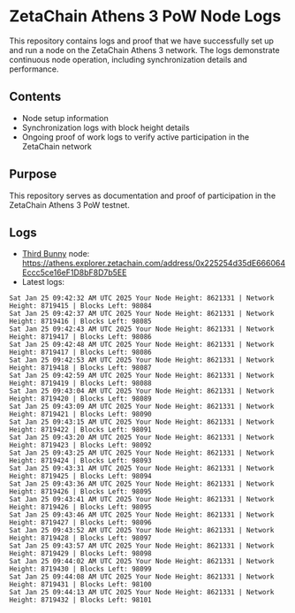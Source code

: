 # ZetaChain Athens 3 PoW Node Logs
This repository contains logs and proof that we have successfully set up and run a node on the ZetaChain Athens 3 network. The logs demonstrate continuous node operation, including synchronization details and performance.

## Contents
- Node setup information
- Synchronization logs with block height details
- Ongoing proof of work logs to verify active participation in the ZetaChain network

## Purpose
This repository serves as documentation and proof of participation in the ZetaChain Athens 3 PoW testnet.

## Logs

- [Third Bunny](https://thirdbunny.xyz/) node: https://athens.explorer.zetachain.com/address/0x225254d35dE666064Eccc5ce16eF1D8bF8D7b5EE
- Latest logs:
```
Sat Jan 25 09:42:32 AM UTC 2025 Your Node Height: 8621331 | Network Height: 8719415 | Blocks Left: 98084
Sat Jan 25 09:42:37 AM UTC 2025 Your Node Height: 8621331 | Network Height: 8719416 | Blocks Left: 98085
Sat Jan 25 09:42:43 AM UTC 2025 Your Node Height: 8621331 | Network Height: 8719417 | Blocks Left: 98086
Sat Jan 25 09:42:48 AM UTC 2025 Your Node Height: 8621331 | Network Height: 8719417 | Blocks Left: 98086
Sat Jan 25 09:42:53 AM UTC 2025 Your Node Height: 8621331 | Network Height: 8719418 | Blocks Left: 98087
Sat Jan 25 09:42:59 AM UTC 2025 Your Node Height: 8621331 | Network Height: 8719419 | Blocks Left: 98088
Sat Jan 25 09:43:04 AM UTC 2025 Your Node Height: 8621331 | Network Height: 8719420 | Blocks Left: 98089
Sat Jan 25 09:43:09 AM UTC 2025 Your Node Height: 8621331 | Network Height: 8719421 | Blocks Left: 98090
Sat Jan 25 09:43:15 AM UTC 2025 Your Node Height: 8621331 | Network Height: 8719422 | Blocks Left: 98091
Sat Jan 25 09:43:20 AM UTC 2025 Your Node Height: 8621331 | Network Height: 8719423 | Blocks Left: 98092
Sat Jan 25 09:43:25 AM UTC 2025 Your Node Height: 8621331 | Network Height: 8719424 | Blocks Left: 98093
Sat Jan 25 09:43:31 AM UTC 2025 Your Node Height: 8621331 | Network Height: 8719425 | Blocks Left: 98094
Sat Jan 25 09:43:36 AM UTC 2025 Your Node Height: 8621331 | Network Height: 8719426 | Blocks Left: 98095
Sat Jan 25 09:43:41 AM UTC 2025 Your Node Height: 8621331 | Network Height: 8719426 | Blocks Left: 98095
Sat Jan 25 09:43:46 AM UTC 2025 Your Node Height: 8621331 | Network Height: 8719427 | Blocks Left: 98096
Sat Jan 25 09:43:52 AM UTC 2025 Your Node Height: 8621331 | Network Height: 8719428 | Blocks Left: 98097
Sat Jan 25 09:43:57 AM UTC 2025 Your Node Height: 8621331 | Network Height: 8719429 | Blocks Left: 98098
Sat Jan 25 09:44:02 AM UTC 2025 Your Node Height: 8621331 | Network Height: 8719430 | Blocks Left: 98099
Sat Jan 25 09:44:08 AM UTC 2025 Your Node Height: 8621331 | Network Height: 8719431 | Blocks Left: 98100
Sat Jan 25 09:44:13 AM UTC 2025 Your Node Height: 8621331 | Network Height: 8719432 | Blocks Left: 98101
```
